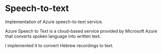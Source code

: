 # Speech-to-text
Implementation of Azure speech-to-text service.

Azure Speech to Text is a cloud-based service provided by Microsoft Azure that converts spoken language into written text. 

I implemented it to convert Hebrew recordings to text.
